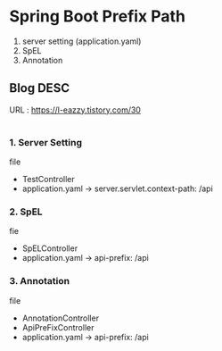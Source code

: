 # Spring Boot Prefix Path

1. server setting (application.yaml)
2. SpEL
3. Annotation

## Blog DESC
URL : https://l-eazzy.tistory.com/30
<br>
<br>

### 1. Server Setting
file
* TestController
* application.yaml -> server.servlet.context-path: /api

### 2. SpEL
fie
* SpELController
* application.yaml -> api-prefix: /api

### 3. Annotation
file
* AnnotationController
* ApiPreFixController
* application.yaml -> api-prefix: /api